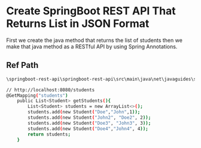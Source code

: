 # Create SpringBoot REST API That Returns List in JSON Format

First we create the java method that returns the list of students then we make that java method as a RESTful API by using Spring Annotations.


## Ref Path

```diff
\springboot-rest-api\springboot-rest-api\src\main\java\net\javaguides\springboot\controller\StudentController.java
```

```bash
// http://localhost:8080/students
@GetMapping("students")
    public List<Student> getStudents(){
        List<Student> students = new ArrayList<>();
        students.add(new Student("Doe","John",1));
        students.add(new Student("John2", "Doe2", 2));
        students.add(new Student("Doe3", "John3", 3));
        students.add(new Student("Doe4","John4", 4));
        return students;
    }

```
